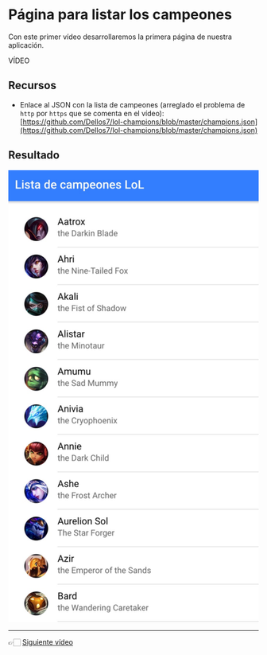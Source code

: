# Página para listar los campeones

Con este primer vídeo desarrollaremos la primera página de nuestra aplicación.

VÍDEO

## Recursos

* Enlace al JSON con la lista de campeones (arreglado el problema de `http` por `https` que se comenta en el vídeo): [https://github.com/Dellos7/lol-champions/blob/master/champions.json](https://github.com/Dellos7/lol-champions/blob/master/champions.json)

## Resultado

![](./pagina_lista_campeones.jpg)

---

👉🏻 [Siguiente vídeo](./practica-app-lol-2.md)